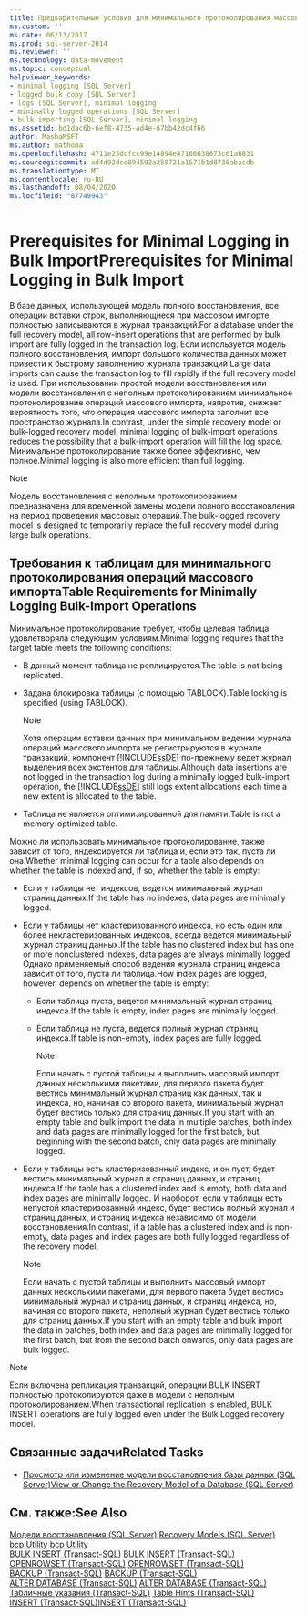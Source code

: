 ```yaml
---
title: Предварительные условия для минимального протоколирования массового импорта данных | Документация Майкрософт
ms.custom: ''
ms.date: 06/13/2017
ms.prod: sql-server-2014
ms.reviewer: ''
ms.technology: data-movement
ms.topic: conceptual
helpviewer_keywords:
- minimal logging [SQL Server]
- logged bulk copy [SQL Server]
- logs [SQL Server], minimal logging
- minimally logged operations [SQL Server]
- bulk importing [SQL Server], minimal logging
ms.assetid: bd1dac6b-6ef8-4735-ad4e-67bb42dc4f66
author: MashaMSFT
ms.author: mathoma
ms.openlocfilehash: 4711e25dcfcc99e14894e47166638673c61a6831
ms.sourcegitcommit: ad4d92dce894592a259721a1571b1d8736abacdb
ms.translationtype: MT
ms.contentlocale: ru-RU
ms.lasthandoff: 08/04/2020
ms.locfileid: "87749943"
---
```

# <a name="prerequisites-for-minimal-logging-in-bulk-import"></a><span data-ttu-id="a4046-102">Prerequisites for Minimal Logging in Bulk Import</span><span class="sxs-lookup"><span data-stu-id="a4046-102">Prerequisites for Minimal Logging in Bulk Import</span></span>
  <span data-ttu-id="a4046-103">В базе данных, использующей модель полного восстановления, все операции вставки строк, выполняющиеся при массовом импорте, полностью записываются в журнал транзакций.</span><span class="sxs-lookup"><span data-stu-id="a4046-103">For a database under the full recovery model, all row-insert operations that are performed by bulk import are fully logged in the transaction log.</span></span> <span data-ttu-id="a4046-104">Если используется модель полного восстановления, импорт большого количества данных может привести к быстрому заполнению журнала транзакций.</span><span class="sxs-lookup"><span data-stu-id="a4046-104">Large data imports can cause the transaction log to fill rapidly if the full recovery model is used.</span></span> <span data-ttu-id="a4046-105">При использовании простой модели восстановления или модели восстановления с неполным протоколированием минимальное протоколирование операций массового импорта, напротив, снижает вероятность того, что операция массового импорта заполнит все пространство журнала.</span><span class="sxs-lookup"><span data-stu-id="a4046-105">In contrast, under the simple recovery model or bulk-logged recovery model, minimal logging of bulk-import operations reduces the possibility that a bulk-import operation will fill the log space.</span></span> <span data-ttu-id="a4046-106">Минимальное протоколирование также более эффективно, чем полное.</span><span class="sxs-lookup"><span data-stu-id="a4046-106">Minimal logging is also more efficient than full logging.</span></span>  
  
> [!NOTE]  
>  <span data-ttu-id="a4046-107">Модель восстановления с неполным протоколированием предназначена для временной замены модели полного восстановления на период проведения массовых операций.</span><span class="sxs-lookup"><span data-stu-id="a4046-107">The bulk-logged recovery model is designed to temporarily replace the full recovery model during large bulk operations.</span></span>  
  
## <a name="table-requirements-for-minimally-logging-bulk-import-operations"></a><span data-ttu-id="a4046-108">Требования к таблицам для минимального протоколирования операций массового импорта</span><span class="sxs-lookup"><span data-stu-id="a4046-108">Table Requirements for Minimally Logging Bulk-Import Operations</span></span>  
 <span data-ttu-id="a4046-109">Минимальное протоколирование требует, чтобы целевая таблица удовлетворяла следующим условиям.</span><span class="sxs-lookup"><span data-stu-id="a4046-109">Minimal logging requires that the target table meets the following conditions:</span></span>  
  
-   <span data-ttu-id="a4046-110">В данный момент таблица не реплицируется.</span><span class="sxs-lookup"><span data-stu-id="a4046-110">The table is not being replicated.</span></span>  
  
-   <span data-ttu-id="a4046-111">Задана блокировка таблицы (с помощью TABLOCK).</span><span class="sxs-lookup"><span data-stu-id="a4046-111">Table locking is specified (using TABLOCK).</span></span>  
  
    > [!NOTE]  
    >  <span data-ttu-id="a4046-112">Хотя операции вставки данных при минимальном ведении журнала операций массового импорта не регистрируются в журнале транзакций, компонент [!INCLUDE[ssDE](../../includes/ssde-md.md)] по-прежнему ведет журнал выделения всех экстентов для таблицы.</span><span class="sxs-lookup"><span data-stu-id="a4046-112">Although data insertions are not logged in the transaction log during a minimally logged bulk-import operation, the [!INCLUDE[ssDE](../../includes/ssde-md.md)] still logs extent allocations each time a new extent is allocated to the table.</span></span>  
  
-   <span data-ttu-id="a4046-113">Таблица не является оптимизированной для памяти.</span><span class="sxs-lookup"><span data-stu-id="a4046-113">Table is not a memory-optimized table.</span></span>  
  
 <span data-ttu-id="a4046-114">Можно ли использовать минимальное протоколирование, также зависит от того, индексируется ли таблица и, если это так, пуста ли она.</span><span class="sxs-lookup"><span data-stu-id="a4046-114">Whether minimal logging can occur for a table also depends on whether the table is indexed and, if so, whether the table is empty:</span></span>  
  
-   <span data-ttu-id="a4046-115">Если у таблицы нет индексов, ведется минимальный журнал страниц данных.</span><span class="sxs-lookup"><span data-stu-id="a4046-115">If the table has no indexes, data pages are minimally logged.</span></span>  
  
-   <span data-ttu-id="a4046-116">Если у таблицы нет кластеризованного индекса, но есть один или более некластеризованных индексов, всегда ведется минимальный журнал страниц данных.</span><span class="sxs-lookup"><span data-stu-id="a4046-116">If the table has no clustered index but has one or more nonclustered indexes, data pages are always minimally logged.</span></span> <span data-ttu-id="a4046-117">Однако применяемый способ ведения журнала страниц индекса зависит от того, пуста ли таблица.</span><span class="sxs-lookup"><span data-stu-id="a4046-117">How index pages are logged, however, depends on whether the table is empty:</span></span>  
  
    -   <span data-ttu-id="a4046-118">Если таблица пуста, ведется минимальный журнал страниц индекса.</span><span class="sxs-lookup"><span data-stu-id="a4046-118">If the table is empty, index pages are minimally logged.</span></span>  
  
    -   <span data-ttu-id="a4046-119">Если таблица не пуста, ведется полный журнал страниц индекса.</span><span class="sxs-lookup"><span data-stu-id="a4046-119">If table is non-empty, index pages are fully logged.</span></span>  
  
        > [!NOTE]  
        >  <span data-ttu-id="a4046-120">Если начать с пустой таблицы и выполнить массовый импорт данных несколькими пакетами, для первого пакета будет вестись минимальный журнал страниц как данных, так и индекса, но, начиная со второго пакета, минимальный журнал будет вестись только для страниц данных.</span><span class="sxs-lookup"><span data-stu-id="a4046-120">If you start with an empty table and bulk import the data in multiple batches, both index and data pages are minimally logged for the first batch, but beginning with the second batch, only data pages are minimally logged.</span></span>  
  
-   <span data-ttu-id="a4046-121">Если у таблицы есть кластеризованный индекс, и он пуст, будет вестись минимальный журнал и страниц данных, и страниц индекса.</span><span class="sxs-lookup"><span data-stu-id="a4046-121">If the table has a clustered index and is empty, both data and index pages are minimally logged.</span></span> <span data-ttu-id="a4046-122">И наоборот, если у таблицы есть непустой кластеризованный индекс, будет вестись полный журнал и страниц данных, и страниц индекса независимо от модели восстановления.</span><span class="sxs-lookup"><span data-stu-id="a4046-122">In contrast, if a table has a clustered index and is non-empty, data pages and index pages are both fully logged regardless of the recovery model.</span></span>  
  
    > [!NOTE]  
    >  <span data-ttu-id="a4046-123">Если начать с пустой таблицы и выполнить массовый импорт данных несколькими пакетами, для первого пакета будет вестись минимальный журнал и страниц данных, и страниц индекса, но, начиная со второго пакета, неполный журнал будет вестись только для страниц данных.</span><span class="sxs-lookup"><span data-stu-id="a4046-123">If you start with an empty table and bulk import the data in batches, both index and data pages are minimally logged for the first batch, but from the second batch onwards, only data pages are bulk logged.</span></span>  
  
> [!NOTE]  
>  <span data-ttu-id="a4046-124">Если включена репликация транзакций, операции BULK INSERT полностью протоколируются даже в модели с неполным протоколированием.</span><span class="sxs-lookup"><span data-stu-id="a4046-124">When transactional replication is enabled, BULK INSERT operations are fully logged even under the Bulk Logged recovery model.</span></span>  
  
##  <a name="related-tasks"></a><a name="RelatedTasks"></a> <span data-ttu-id="a4046-125">Связанные задачи</span><span class="sxs-lookup"><span data-stu-id="a4046-125">Related Tasks</span></span>  
  
-   [<span data-ttu-id="a4046-126">Просмотр или изменение модели восстановления базы данных (SQL Server)</span><span class="sxs-lookup"><span data-stu-id="a4046-126">View or Change the Recovery Model of a Database &#40;SQL Server&#41;</span></span>](../backup-restore/view-or-change-the-recovery-model-of-a-database-sql-server.md)  
  

  
## <a name="see-also"></a><span data-ttu-id="a4046-127">См. также:</span><span class="sxs-lookup"><span data-stu-id="a4046-127">See Also</span></span>  
 <span data-ttu-id="a4046-128">[Модели восстановления (SQL Server)](../backup-restore/recovery-models-sql-server.md) </span><span class="sxs-lookup"><span data-stu-id="a4046-128">[Recovery Models &#40;SQL Server&#41;](../backup-restore/recovery-models-sql-server.md) </span></span>  
 <span data-ttu-id="a4046-129">[bcp Utility](../../tools/bcp-utility.md) </span><span class="sxs-lookup"><span data-stu-id="a4046-129">[bcp Utility](../../tools/bcp-utility.md) </span></span>  
 <span data-ttu-id="a4046-130">[BULK INSERT (Transact-SQL)](/sql/t-sql/statements/bulk-insert-transact-sql) </span><span class="sxs-lookup"><span data-stu-id="a4046-130">[BULK INSERT &#40;Transact-SQL&#41;](/sql/t-sql/statements/bulk-insert-transact-sql) </span></span>  
 <span data-ttu-id="a4046-131">[OPENROWSET (Transact-SQL)](/sql/t-sql/functions/openrowset-transact-sql) </span><span class="sxs-lookup"><span data-stu-id="a4046-131">[OPENROWSET &#40;Transact-SQL&#41;](/sql/t-sql/functions/openrowset-transact-sql) </span></span>  
 <span data-ttu-id="a4046-132">[BACKUP (Transact-SQL)](/sql/t-sql/statements/backup-transact-sql) </span><span class="sxs-lookup"><span data-stu-id="a4046-132">[BACKUP &#40;Transact-SQL&#41;](/sql/t-sql/statements/backup-transact-sql) </span></span>  
 <span data-ttu-id="a4046-133">[ALTER DATABASE (Transact-SQL)](/sql/t-sql/statements/alter-database-transact-sql) </span><span class="sxs-lookup"><span data-stu-id="a4046-133">[ALTER DATABASE &#40;Transact-SQL&#41;](/sql/t-sql/statements/alter-database-transact-sql) </span></span>  
 <span data-ttu-id="a4046-134">[Табличные указания (Transact-SQL)](/sql/t-sql/queries/hints-transact-sql-table) </span><span class="sxs-lookup"><span data-stu-id="a4046-134">[Table Hints &#40;Transact-SQL&#41;](/sql/t-sql/queries/hints-transact-sql-table) </span></span>  
 [<span data-ttu-id="a4046-135">INSERT (Transact-SQL)</span><span class="sxs-lookup"><span data-stu-id="a4046-135">INSERT &#40;Transact-SQL&#41;</span></span>](/sql/t-sql/statements/insert-transact-sql)  
  
  
